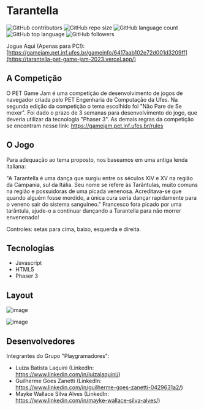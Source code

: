 # Tarantella 
![GitHub contributors](https://img.shields.io/github/contributors/luizalaquini/Tarantella-PET_GAME_JAM_2023) 
![GitHub repo size](https://img.shields.io/github/repo-size/luizalaquini/Tarantella-PET_GAME_JAM_2023)
![GitHub language count](https://img.shields.io/github/languages/count/luizalaquini/Tarantella-PET_GAME_JAM_2023)
![GitHub top language](https://img.shields.io/github/languages/top/luizalaquini/Tarantella-PET_GAME_JAM_2023)
![GitHub followers](https://img.shields.io/github/followers/luizalaquini?label=follow&style=social)

Jogue Aqui (Apenas para PC!): [https://gamejam.pet.inf.ufes.br/gameinfo/6417aab102e72d001d3209ff](https://tarantella-pet-game-jam-2023.vercel.app/)

## A Competição
O PET Game Jam é uma competição de desenvolvimento de jogos de navegador criada pelo PET Engenharia de Computação da Ufes. Na segunda edição da competição o tema escolhido foi "Não Pare de Se mexer". Foi dado o prazo de 3 semanas para desenvolvimento do jogo, que deveria utilizar da tecnologia "Phaser 3". As demais regras da competição se encontram nesse link: 
https://gamejam.pet.inf.ufes.br/rules

## O Jogo
Para adequação ao tema proposto, nos baseamos em uma antiga lenda italiana:

"A Tarantella é uma dança que surgiu entre os séculos XIV e XV na região da Campania, sul da Itália. Seu nome se refere às Tarântulas, muito comuns na região e possuidoras de uma picada venenosa. Acreditava-se que quando alguém fosse mordido, a única cura seria dançar rapidamente para o veneno sair do sistema sanguíneo."
Francesco fora picado por uma tarântula, ajude-o a continuar dançando a Tarantella para não morrer envenenado!

Controles: setas para cima, baixo, esquerda e direita.

## Tecnologias 
- Javascript
- HTML5
- Phaser 3

## Layout
![image](https://user-images.githubusercontent.com/72242547/227654546-d72dcb9b-365a-4cfe-9e30-3c358fdf0012.png)

![image](https://user-images.githubusercontent.com/72242547/227654789-f9152df1-d0ee-408d-8f82-13b86236d42a.png)


## Desenvolvedores
Integrantes do Grupo "Playgramadores":
- Luiza Batista Laquini (LinkedIn: https://www.linkedin.com/in/luizalaquini/)
- Guilherme Goes Zanetti (LinkedIn: https://www.linkedin.com/in/guilherme-goes-zanetti-0429631a2/)
- Mayke Wallace Silva Alves (LinkedIn: https://www.linkedin.com/in/mayke-wallace-silva-alves/)
